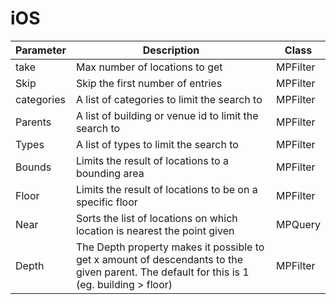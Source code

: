 # iOS

| Parameter  | Description                                                                                                                               | Class    |
|------------|-------------------------------------------------------------------------------------------------------------------------------------------|----------|
| take       | Max number of locations to get                                                                                                            | MPFilter |
| Skip       | Skip the first number of entries                                                                                                          | MPFilter |
| categories | A list of categories to limit the search to                                                                                               | MPFilter |
| Parents    | A list of building or venue id to limit the search to                                                                                     | MPFilter |
| Types      | A list of types to limit the search to                                                                                                    | MPFilter |
| Bounds     | Limits the result of locations to a bounding area                                                                                         | MPFilter |
| Floor      | Limits the result of locations to be on a specific floor                                                                                  | MPFilter |
| Near       | Sorts the list of locations on which location is nearest the point given                                                                  | MPQuery  |
| Depth      | The Depth property makes it possible to get x amount of descendants to the given parent. The default for this is 1 (eg. building > floor) | MPFilter |
